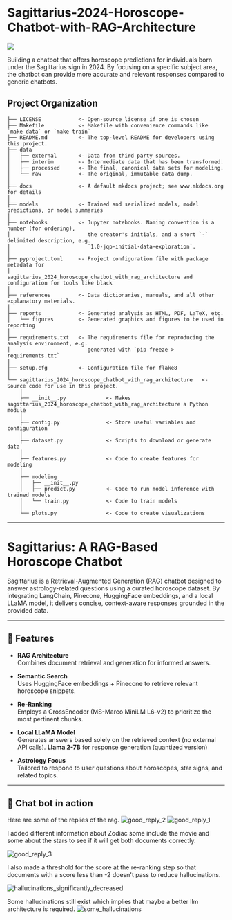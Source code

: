 # Sagittarius-2024-Horoscope-Chatbot-with-RAG-Architecture

<a target="_blank" href="https://cookiecutter-data-science.drivendata.org/">
    <img src="https://img.shields.io/badge/CCDS-Project%20template-328F97?logo=cookiecutter" />
</a>

Building a chatbot that offers horoscope predictions for individuals born under the Sagittarius sign in 2024. By focusing on a specific subject area, the chatbot can provide more accurate and relevant responses compared to generic chatbots.

## Project Organization

```
├── LICENSE            <- Open-source license if one is chosen
├── Makefile           <- Makefile with convenience commands like `make data` or `make train`
├── README.md          <- The top-level README for developers using this project.
├── data
│   ├── external       <- Data from third party sources.
│   ├── interim        <- Intermediate data that has been transformed.
│   ├── processed      <- The final, canonical data sets for modeling.
│   └── raw            <- The original, immutable data dump.
│
├── docs               <- A default mkdocs project; see www.mkdocs.org for details
│
├── models             <- Trained and serialized models, model predictions, or model summaries
│
├── notebooks          <- Jupyter notebooks. Naming convention is a number (for ordering),
│                         the creator's initials, and a short `-` delimited description, e.g.
│                         `1.0-jqp-initial-data-exploration`.
│
├── pyproject.toml     <- Project configuration file with package metadata for 
│                         sagittarius_2024_horoscope_chatbot_with_rag_architecture and configuration for tools like black
│
├── references         <- Data dictionaries, manuals, and all other explanatory materials.
│
├── reports            <- Generated analysis as HTML, PDF, LaTeX, etc.
│   └── figures        <- Generated graphics and figures to be used in reporting
│
├── requirements.txt   <- The requirements file for reproducing the analysis environment, e.g.
│                         generated with `pip freeze > requirements.txt`
│
├── setup.cfg          <- Configuration file for flake8
│
└── sagittarius_2024_horoscope_chatbot_with_rag_architecture   <- Source code for use in this project.
    │
    ├── __init__.py             <- Makes sagittarius_2024_horoscope_chatbot_with_rag_architecture a Python module
    │
    ├── config.py               <- Store useful variables and configuration
    │
    ├── dataset.py              <- Scripts to download or generate data
    │
    ├── features.py             <- Code to create features for modeling
    │
    ├── modeling                
    │   ├── __init__.py 
    │   ├── predict.py          <- Code to run model inference with trained models          
    │   └── train.py            <- Code to train models
    │
    └── plots.py                <- Code to create visualizations
```

--------

# Sagittarius: A RAG-Based Horoscope Chatbot

Sagittarius is a Retrieval-Augmented Generation (RAG) chatbot designed to answer astrology-related questions using a curated horoscope dataset. By integrating LangChain, Pinecone, HuggingFace embeddings, and a local LLaMA model, it delivers concise, context-aware responses grounded in the provided data.

---

## 🔹 Features

- **RAG Architecture**  
  Combines document retrieval and generation for informed answers.

- **Semantic Search**  
  Uses HuggingFace embeddings + Pinecone to retrieve relevant horoscope snippets.

- **Re-Ranking**  
  Employs a CrossEncoder (MS-Marco MiniLM L6-v2) to prioritize the most pertinent chunks.

- **Local LLaMA Model**  
  Generates answers based solely on the retrieved context (no external API calls).
  **Llama 2-7B** for response generation (quantized version)

- **Astrology Focus**  
  Tailored to respond to user questions about horoscopes, star signs, and related topics.

---
## 🔹 Chat bot in action

Here are some of the replies of the rag.
![good_reply_2](https://github.com/user-attachments/assets/a123bdc5-e001-4069-b43a-1b77c18c647f)
![good_reply_1](https://github.com/user-attachments/assets/94ef1b13-11cd-4d61-a9d8-16c0ce5c9dd7)


I added different information about Zodiac some include the movie and some about the stars to see if it will get both documents correctly.

![good_reply_3](https://github.com/user-attachments/assets/32415336-3657-4da9-a698-b16501bc1c20)

I also made a threshold for the score at the re-ranking step so that documents with a score less than -2 doesn't pass to reduce hallucinations.

![hallucinations_significantly_decreased](https://github.com/user-attachments/assets/27c6dd27-77c1-44a7-99e8-1b2b4745bcc5)


Some hallucinations still exist which implies that maybe a better llm architecture is required.
![some_hallucinations](https://github.com/user-attachments/assets/87ef2291-28f6-4a54-8370-f1c9eb00757d)



